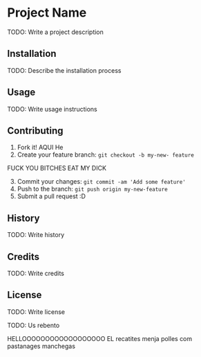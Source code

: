 # Project Name
TODO: Write a project description
## Installation
TODO: Describe the installation process
## Usage
TODO: Write usage instructions
## Contributing
1. Fork it!
AQUI He
2. Create your feature branch: `git checkout -b my-new-
feature`

FUCK YOU BITCHES EAT MY DICK

3. Commit your changes: `git commit -am 'Add some
feature'`
4. Push to the branch: `git push origin my-new-feature`
5. Submit a pull request :D
## History
TODO: Write history
## Credits
TODO: Write credits
## License
TODO: Write license

TODO: Us rebento



HELLOOOOOOOOOOOOOOOOOO
 EL recatites menja polles com pastanages manchegas

